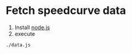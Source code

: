Fetch speedcurve data
=====================

1. Install [node.js](https://nodejs.org/en/)
2. execute
```bash
./data.js
```


